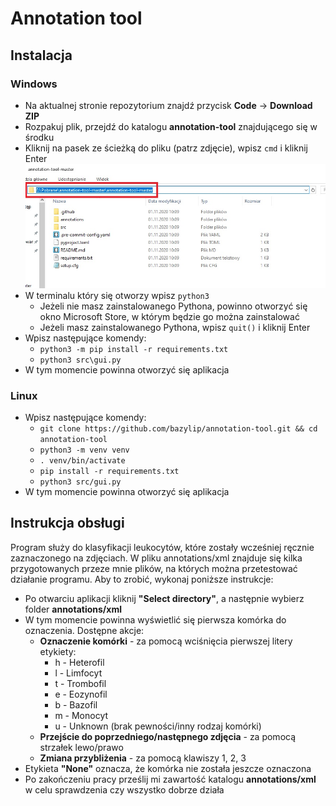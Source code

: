 # Annotation tool

## Instalacja
### Windows

 - Na aktualnej stronie repozytorium znajdź przycisk **Code** → **Download ZIP**
 - Rozpakuj plik, przejdź do katalogu **annotation-tool** znajdującego się w środku
 - Kliknij na pasek ze ścieżką do pliku (patrz zdjęcie), wpisz `cmd` i kliknij Enter
 ![screenshot](extras/path_instructions.jpg)
 - W terminalu który się otworzy wpisz `python3`
	 - Jeżeli nie masz zainstalowanego Pythona, powinno otworzyć się okno Microsoft Store, w którym będzie go można zainstalować
	 - Jeżeli masz zainstalowanego Pythona, wpisz `quit()` i kliknij Enter
 - Wpisz następujące komendy:
	 - `python3 -m pip install -r requirements.txt`
	 - `python3 src\gui.py`
 - W tym momencie powinna otworzyć się aplikacja

### Linux

 - Wpisz następujące komendy:
	 - `git clone https://github.com/bazylip/annotation-tool.git && cd annotation-tool`
	 - `python3 -m venv venv`
	 - `. venv/bin/activate`
	 - `pip install -r requirements.txt`
	 - `python3 src/gui.py`
 - W tym momencie powinna otworzyć się aplikacja
## Instrukcja obsługi
Program służy do klasyfikacji leukocytów, które zostały wcześniej ręcznie zaznaczonego na zdjęciach. W pliku annotations/xml znajduje się kilka przygotowanych przeze mnie plików, na których można przetestować działanie programu. Aby to zrobić, wykonaj poniższe instrukcje:

 - Po otwarciu aplikacji kliknij **"Select directory"**, a następnie wybierz folder **annotations/xml**
 - W tym momencie powinna wyświetlić się pierwsza komórka do oznaczenia. Dostępne akcje:
	 - **Oznaczenie komórki**  - za pomocą wciśnięcia pierwszej litery etykiety:
		 - h - Heterofil
		 - l - Limfocyt
		 - t - Trombofil
		 - e - Eozynofil
		 - b - Bazofil
		 - m - Monocyt
		 - u - Unknown (brak pewności/inny rodzaj komórki)
	- **Przejście do poprzedniego/następnego zdjęcia** - za pomocą strzałek lewo/prawo
	- **Zmiana przybliżenia** - za pomocą klawiszy 1, 2, 3
- Etykieta **"None"** oznacza, że komórka nie została jeszcze oznaczona
- Po zakończeniu pracy prześlij mi zawartość katalogu **annotations/xml** w celu sprawdzenia czy wszystko dobrze działa
